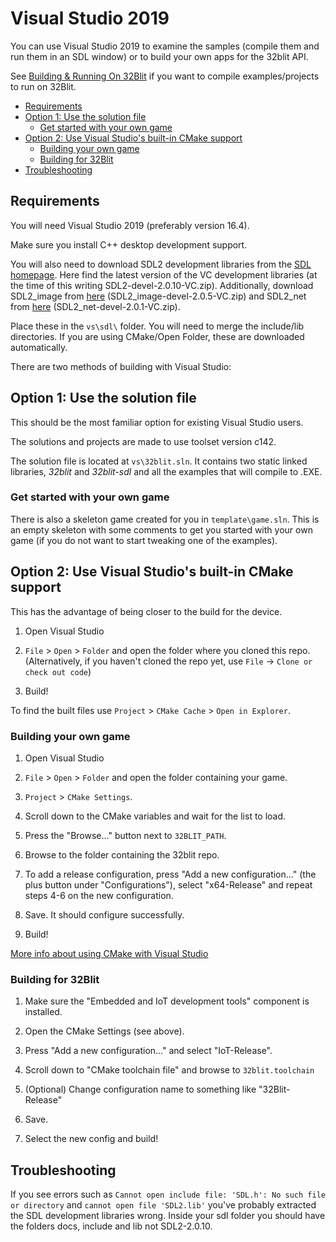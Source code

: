 # Visual Studio 2019 <!-- omit in toc -->

You can use Visual Studio 2019 to examine the samples (compile them and run them in an SDL window) or to build your own apps for the 32blit API.

See [Building & Running On 32Blit](32blit.md) if you want to compile examples/projects to run on 32Blit.

- [Requirements](#requirements)
- [Option 1: Use the solution file](#option-1-use-the-solution-file)
  - [Get started with your own game](#get-started-with-your-own-game)
- [Option 2: Use Visual Studio's built-in CMake support](#option-2-use-visual-studios-built-in-cmake-support)
  - [Building your own game](#building-your-own-game)
  - [Building for 32Blit](#building-for-32blit)
- [Troubleshooting](#troubleshooting)

## Requirements

You will need Visual Studio 2019 (preferably version 16.4).

Make sure you install C++ desktop development support.

You will also need to download SDL2 development libraries from the [SDL homepage](https://www.libsdl.org/download-2.0.php). Here find the latest version of the VC development libraries (at the time of this writing SDL2-devel-2.0.10-VC.zip). Additionally, download SDL2_image from [here](https://www.libsdl.org/projects/SDL_image/) (SDL2_image-devel-2.0.5-VC.zip) and SDL2_net from [here](https://www.libsdl.org/projects/SDL_net/) (SDL2_net-devel-2.0.1-VC.zip).

Place these in the `vs\sdl\` folder. You will need to merge the include/lib directories. If you are using CMake/Open Folder, these are downloaded automatically.


There are two methods of building with Visual Studio:

## Option 1: Use the solution file

This should be the most familiar option for existing Visual Studio users.

The solutions and projects are made to use toolset version c142.

The solution file is located at `vs\32blit.sln`. It contains two static linked libraries, _32blit_ and _32blit-sdl_ and all the examples that will compile to .EXE.

### Get started with your own game

There is also a skeleton game created for you in `template\game.sln`. This is an empty skeleton with some comments to get you started with your own game (if you do not want to start tweaking one of the examples).

## Option 2: Use Visual Studio's built-in CMake support

This has the advantage of being closer to the build for the device.

1. Open Visual Studio

2. `File` > `Open` > `Folder` and open the folder where you cloned this repo. (Alternatively, if you haven't cloned the repo yet, use `File` -> `Clone or check out code`)

3. Build!

To find the built files use `Project` > `CMake Cache` > `Open in Explorer`.

### Building your own game

1. Open Visual Studio

2. `File` > `Open` > `Folder` and open the folder containing your game.

3. `Project` > `CMake Settings`.

4. Scroll down to the CMake variables and wait for the list to load.

5. Press the "Browse..." button next to `32BLIT_PATH`.

6. Browse to the folder containing the 32blit repo.

7. To add a release configuration, press "Add a new configuration..." (the plus button under "Configurations"), select "x64-Release" and repeat steps 4-6 on the new configuration.

8. Save. It should configure successfully.

9. Build!

[More info about using CMake with Visual Studio](https://docs.microsoft.com/en-us/cpp/build/cmake-projects-in-visual-studio?view=vs-2019)

### Building for 32Blit

1. Make sure the "Embedded and IoT development tools" component is installed.

2. Open the CMake Settings (see above).

3. Press "Add a new configuration..." and select "IoT-Release".

4. Scroll down to "CMake toolchain file" and browse to `32blit.toolchain`

5. (Optional) Change configuration name to something like "32Blit-Release"

6. Save.

7. Select the new config and build!

## Troubleshooting

If you see errors such as `Cannot open include file: 'SDL.h': No such file or directory` and `cannot open file 'SDL2.lib'` you've probably extracted the SDL development libraries wrong. Inside your sdl folder you should have the folders docs, include and lib not SDL2-2.0.10.
